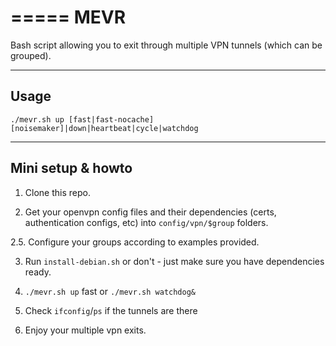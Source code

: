 =====
MEVR
=====

Bash script allowing you to exit through multiple VPN tunnels (which can be grouped).

------
Usage
------

```./mevr.sh up [fast|fast-nocache] [noisemaker]|down|heartbeat|cycle|watchdog```

----------------
Mini setup & howto
----------------

1. Clone this repo.

2. Get your openvpn config files and their dependencies (certs, authentication configs, etc) into `config/vpn/$group` folders.

2.5. Configure your groups according to examples provided.

3. Run `install-debian.sh` or don't - just make sure you have dependencies ready.

4. `./mevr.sh up` fast or `./mevr.sh watchdog&`

5. Check `ifconfig`/`ps` if the tunnels are there

6. Enjoy your multiple vpn exits.
